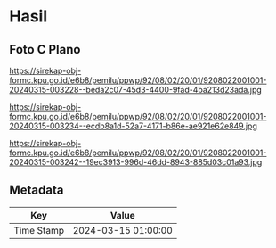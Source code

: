 # Hasil

## Foto C Plano

https://sirekap-obj-formc.kpu.go.id/e6b8/pemilu/ppwp/92/08/02/20/01/9208022001001-20240315-003228--beda2c07-45d3-4400-9fad-4ba213d23ada.jpg

https://sirekap-obj-formc.kpu.go.id/e6b8/pemilu/ppwp/92/08/02/20/01/9208022001001-20240315-003234--ecdb8a1d-52a7-4171-b86e-ae921e62e849.jpg

https://sirekap-obj-formc.kpu.go.id/e6b8/pemilu/ppwp/92/08/02/20/01/9208022001001-20240315-003242--19ec3913-996d-46dd-8943-885d03c01a93.jpg


## Metadata

| Key        | Value               |
| ---------- | ------------------- |
| Time Stamp | 2024-03-15 01:00:00 |



